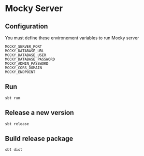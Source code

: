 # Mocky Server

## Configuration

You must define these environement variables to run Mocky server

```
MOCKY_SERVER_PORT
MOCKY_DATABASE_URL
MOCKY_DATABASE_USER
MOCKY_DATABASE_PASSWORD
MOCKY_ADMIN_PASSWORD
MOCKY_CORS_DOMAIN
MOCKY_ENDPOINT
```

## Run

```
sbt run
```

## Release a new version

```
sbt release
```

## Build release package

```
sbt dist
```
